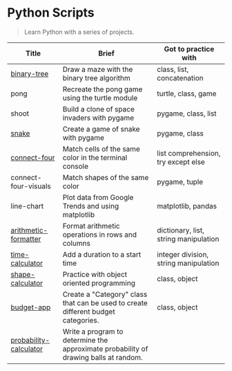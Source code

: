 # Python Scripts

> Learn Python with a series of projects.

| Title                                                                              | Brief                                                                                | Got to practice with                  |
| ---------------------------------------------------------------------------------- | ------------------------------------------------------------------------------------ | ------------------------------------- |
| [binary-tree](https://repl.it/@borntofrappe/binarytree)                            | Draw a maze with the binary tree algorithm                                           | class, list, concatenation            |
| pong                                                                               | Recreate the pong game using the turtle module                                       | turtle, class, game                   |
| shoot                                                                              | Build a clone of space invaders with pygame                                          | pygame, class, list                   |
| [snake](https://repl.it/@borntofrappe/snake)                                       | Create a game of snake with pygame                                                   | pygame, class                         |
| [connect-four](https://repl.it/@borntofrappe/connect-four)                         | Match cells of the same color in the terminal console                                | list comprehension, try except else   |
| connect-four-visuals                                                               | Match shapes of the same color                                                       | pygame, tuple                         |
| line-chart                                                                         | Plot data from Google Trends and using matplotlib                                    | matplotlib, pandas                    |
| [arithmetic-formatter](https://repl.it/@borntofrappe/fcc-arithmetic-arranger)      | Format arithmetic operations in rows and columns                                     | dictionary, list, string manipulation |
| [time-calculator](https://repl.it/@borntofrappe/fcc-time-calculator)               | Add a duration to a start time                                                       | integer division, string manipulation |
| [shape-calculator](https://repl.it/@borntofrappe/fcc-shape-calculator)             | Practice with object oriented programming                                            | class, object                         |
| [budget-app](https://repl.it/@borntofrappe/fcc-budget-app)                         | Create a "Category" class that can be used to create different budget categories.    | class, object                         |
| [probability-calculator](https://repl.it/@borntofrappe/fcc-probability-calculator) | Write a program to determine the approximate probability of drawing balls at random. |                                       |

